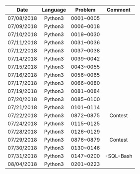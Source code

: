 | Date          | Language      | Problem   |  Comment  |
| :-----------: | :-----------: | :-------: | :-------: |
| 07/08/2018    | Python3       | 0001~0005 |           |
| 07/09/2018    | Python3       | 0006~0018 |           |
| 07/10/2018    | Python3       | 0019~0030 |           |
| 07/11/2018    | Python3       | 0031~0036 |           |
| 07/12/2018    | Python3       | 0037~0038 |           |
| 07/14/2018    | Python3       | 0039~0042 |           |
| 07/15/2018    | Python3       | 0043~0055 |           |
| 07/16/2018    | Python3       | 0056~0065 |           |
| 07/17/2018    | Python3       | 0066~0080 |           |
| 07/19/2018    | Python3       | 0081~0084 |           |
| 07/20/2018    | Python3       | 0085~0100 |           |
| 07/21/2018    | Python3       | 0101~0114 |           |
| 07/22/2018    | Python3       | 0872~0875 | Contest   |
| 07/24/2018    | Python3       | 0115~0125 |           |
| 07/28/2018    | Python3       | 0126~0129 |           |
| 07/29/2018    | Python3       | 0876~0879 | Contest   |
| 07/30/2018    | Python3       | 0130~0146 |           |
| 07/31/2018    | Python3       | 0147~0200 | -SQL-Bash |
| 08/04/2018    | Python3       | 0201~0223 |           |
